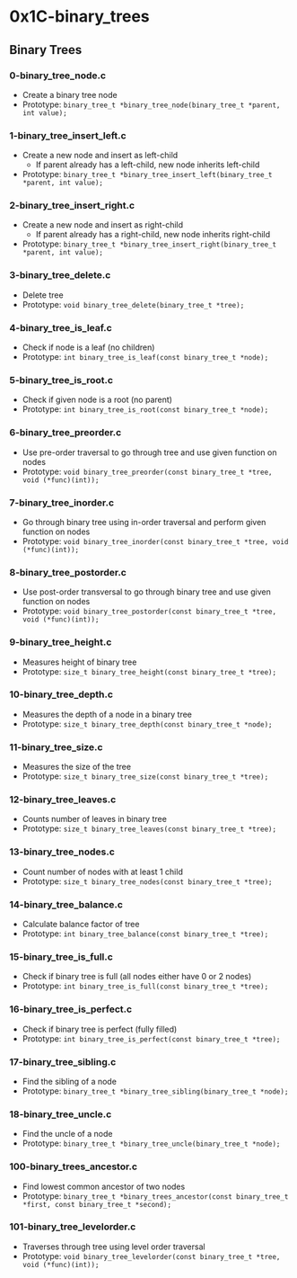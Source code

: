 # 0x1C-binary_trees

## Binary Trees
### 0-binary_tree_node.c
* Create a binary tree node
* Prototype: `binary_tree_t *binary_tree_node(binary_tree_t *parent, int value);`

### 1-binary_tree_insert_left.c
* Create a new node and insert as left-child
  * If parent already has a left-child, new node inherits left-child
* Prototype: `binary_tree_t *binary_tree_insert_left(binary_tree_t *parent, int value);`

### 2-binary_tree_insert_right.c
* Create a new node and insert as right-child
  * If parent already has a right-child, new node inherits right-child
* Prototype: `binary_tree_t *binary_tree_insert_right(binary_tree_t *parent, int value);`

### 3-binary_tree_delete.c
* Delete tree
* Prototype: `void binary_tree_delete(binary_tree_t *tree);`

### 4-binary_tree_is_leaf.c
* Check if node is a leaf (no children)
* Prototype: `int binary_tree_is_leaf(const binary_tree_t *node);`

### 5-binary_tree_is_root.c
* Check if given node is a root (no parent)
* Prototype: `int binary_tree_is_root(const binary_tree_t *node);`

### 6-binary_tree_preorder.c
* Use pre-order traversal to go through tree and use given function on nodes
* Prototype: `void binary_tree_preorder(const binary_tree_t *tree, void (*func)(int));`

### 7-binary_tree_inorder.c
* Go through binary tree using in-order traversal and perform given function on nodes
* Prototype: `void binary_tree_inorder(const binary_tree_t *tree, void (*func)(int));`

### 8-binary_tree_postorder.c
* Use post-order transversal to go through binary tree and use given function on nodes
* Prototype: `void binary_tree_postorder(const binary_tree_t *tree, void (*func)(int));`

### 9-binary_tree_height.c
* Measures height of binary tree
* Prototype: `size_t binary_tree_height(const binary_tree_t *tree);`

### 10-binary_tree_depth.c
* Measures the depth of a node in a binary tree
* Prototype: `size_t binary_tree_depth(const binary_tree_t *node);`

### 11-binary_tree_size.c
* Measures the size of the tree
* Prototype: `size_t binary_tree_size(const binary_tree_t *tree);`

### 12-binary_tree_leaves.c
* Counts number of leaves in binary tree
* Prototype: `size_t binary_tree_leaves(const binary_tree_t *tree);`

### 13-binary_tree_nodes.c
* Count number of nodes with at least 1 child
* Prototype: `size_t binary_tree_nodes(const binary_tree_t *tree);`

### 14-binary_tree_balance.c
* Calculate balance factor of tree
* Prototype: `int binary_tree_balance(const binary_tree_t *tree);`

### 15-binary_tree_is_full.c
* Check if binary tree is full (all nodes either have 0 or 2 nodes)
* Prototype: `int binary_tree_is_full(const binary_tree_t *tree);`

### 16-binary_tree_is_perfect.c
* Check if binary tree is perfect (fully filled)
* Prototype: `int binary_tree_is_perfect(const binary_tree_t *tree);`

### 17-binary_tree_sibling.c
* Find the sibling of a node
* Prototype: `binary_tree_t *binary_tree_sibling(binary_tree_t *node);`

### 18-binary_tree_uncle.c
* Find the uncle of a node
* Prototype: `binary_tree_t *binary_tree_uncle(binary_tree_t *node);`

### 100-binary_trees_ancestor.c
* Find lowest common ancestor of two nodes
* Prototype: `binary_tree_t *binary_trees_ancestor(const binary_tree_t *first, const binary_tree_t *second);`

### 101-binary_tree_levelorder.c
* Traverses through tree using level order traversal
* Prototype: `void binary_tree_levelorder(const binary_tree_t *tree, void (*func)(int));`

